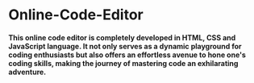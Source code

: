 # Online-Code-Editor

#### This online code editor is completely developed in HTML, CSS and JavaScript language. It not only serves as a dynamic playground for coding enthusiasts but also offers an effortless avenue to hone one's coding skills, making the journey of mastering code an exhilarating adventure.

